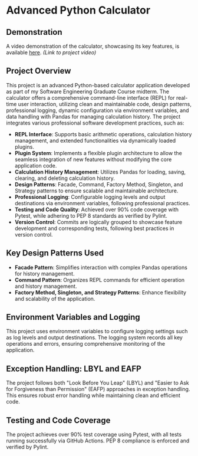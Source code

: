 # Advanced Python Calculator

## Demonstration

A video demonstration of the calculator, showcasing its key features, is available [here](https://drive.google.com/file/d/1-giNSyhCVppiAFQUv-VojF-gaIu0U3wY/view?usp=sharing). *(Link to project video)*

## Project Overview

This project is an advanced Python-based calculator application developed as part of my Software Engineering Graduate Course midterm. The calculator offers a comprehensive command-line interface (REPL) for real-time user interaction, utilizing clean and maintainable code, design patterns, professional logging, dynamic configuration via environment variables, and data handling with Pandas for managing calculation history. The project integrates various professional software development practices, such as:

- **REPL Interface**: Supports basic arithmetic operations, calculation history management, and extended functionalities via dynamically loaded plugins.
- **Plugin System**: Implements a flexible plugin architecture to allow the seamless integration of new features without modifying the core application code.
- **Calculation History Management**: Utilizes Pandas for loading, saving, clearing, and deleting calculation history.
- **Design Patterns**: Facade, Command, Factory Method, Singleton, and Strategy patterns to ensure scalable and maintainable architecture.
- **Professional Logging**: Configurable logging levels and output destinations via environment variables, following professional practices.
- **Testing and Code Quality**: Achieved over 90% code coverage with Pytest, while adhering to PEP 8 standards as verified by Pylint.
- **Version Control**: Commits are logically grouped to showcase feature development and corresponding tests, following best practices in version control.
 

## Key Design Patterns Used

- **Facade Pattern**: Simplifies interaction with complex Pandas operations for history management.
- **Command Pattern**: Organizes REPL commands for efficient operation and history management.
- **Factory Method, Singleton, and Strategy Patterns**: Enhance flexibility and scalability of the application.

## Environment Variables and Logging

This project uses environment variables to configure logging settings such as log levels and output destinations. The logging system records all key operations and errors, ensuring comprehensive monitoring of the application.

## Exception Handling: LBYL and EAFP

The project follows both "Look Before You Leap" (LBYL) and "Easier to Ask for Forgiveness than Permission" (EAFP) approaches in exception handling. This ensures robust error handling while maintaining clean and efficient code.

## Testing and Code Coverage

The project achieves over 90% test coverage using Pytest, with all tests running successfully via GitHub Actions. PEP 8 compliance is enforced and verified by Pylint.
